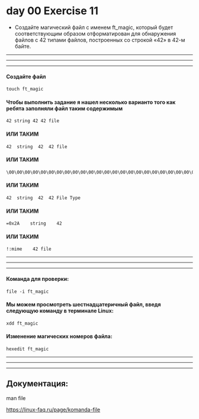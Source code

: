 # day 00 Exercise 11


 - Создайте магический файл с именем ft_magic, который будет соответствующим образом отформатирован для обнаружения файлов с 42 типами файлов, построенных со строкой «42» в 42-м байте.

---
---
---

#### Создайте файл 

    touch ft_magic

#### Чтобы выполнить задание я нашел несколько варианто того как ребята заполняли файл таким содержимым

    42 string 42 42 file

#### ИЛИ ТАКИМ

    42	string	42	42 file


#### ИЛИ ТАКИМ


    \00\00\00\00\00\00\00\00\00\00\00\00\00\00\00\00\00\00\00\00\00\00\00\00\00\00\00\00\00\00\00\00\00\00\00\00\00\00\00\00\00\0042


#### ИЛИ ТАКИМ


    42	string	42	42 File Type


#### ИЛИ ТАКИМ

    =0x2A    string    42

#### ИЛИ ТАКИМ

    !:mime    42 file

---
---
---

####  Команда для проверки:

    file -i ft_magic

#### Мы можем просмотреть шестнадцатеричный файл, введя следующую команду в терминале Linux:

    xdd ft_magic

#### Изменение магических номеров файла:

    hexedit ft_magic


---
---
---


## Документация:

man file

https://linux-faq.ru/page/komanda-file
